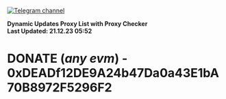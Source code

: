 [![Telegram channel](https://img.shields.io/endpoint?url=https://runkit.io/damiankrawczyk/telegram-badge/branches/master?url=https://t.me/n4z4v0d)](https://t.me/n4z4v0d) 

**Dynamic Updates Proxy List with Proxy Checker**  
**Last Updated: 21.12.23 05:52**

# DONATE (_any evm_) - 0xDEADf12DE9A24b47Da0a43E1bA70B8972F5296F2
